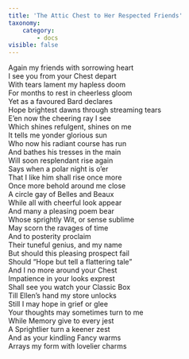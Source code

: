 ```yaml
---
title: 'The Attic Chest to Her Respected Friends'
taxonomy:
    category:
        - docs
visible: false
---
```


Again my friends with sorrowing heart  
I see you from your Chest depart  
With tears lament my hapless doom  
For months to rest in cheerless gloom  
Yet as a favoured Bard declares  
Hope brightest dawns through streaming tears  
E’en now the cheering ray I see  
Which shines refulgent, shines on me  
It tells me yonder glorious sun  
Who now his radiant course has run  
And bathes his tresses in the main  
Will soon resplendant rise again  
Says when a polar night is o’er  
That I like him shall rise once more  
Once more behold around me close  
A circle gay of Belles and Beaux  
While all with cheerful look appear  
And many a pleasing poem bear  
Whose sprightly Wit, or sense sublime  
May scorn the ravages of time  
And to posterity proclaim  
Their tuneful genius, and my name  
But should this pleasing prospect fail  
Should “Hope but tell a flattering tale”  
And I no more around your Chest  
Impatience in your looks exprest  
Shall see you watch your Classic Box  
Till Ellen’s hand my store unlocks  
Still I may hope in grief or glee  
Your thoughts may sometimes turn to me  
While Memory give to every jest  
A Sprightlier turn a keener zest  
And as your kindling Fancy warms  
Arrays my form with lovelier charms  